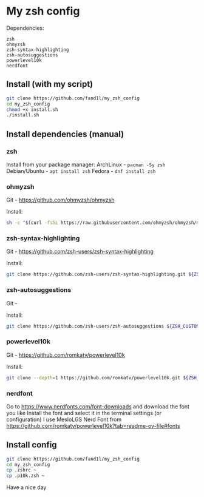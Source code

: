 # My zsh config

Dependencies:
```
zsh
ohmyzsh
zsh-syntax-highlighting
zsh-autosuggestions
powerlevel10k
nerdfont
```

## Install (with my script)
```sh
git clone https://github.com/fand1l/my_zsh_config
cd my_zsh_config
chmod +x install.sh
./install.sh
```


## Install dependencies (manual)
### zsh
Install from your package manager:
ArchLinux - `pacman -Sy zsh`
Debian/Ubuntu - `apt install zsh`
Fedora - `dnf install zsh`

### ohmyzsh
Git - https://github.com/ohmyzsh/ohmyzsh

Install:
```sh
sh -c "$(curl -fsSL https://raw.githubusercontent.com/ohmyzsh/ohmyzsh/master/tools/install.sh)"
```

### zsh-syntax-highlighting
Git - https://github.com/zsh-users/zsh-syntax-highlighting

Install:
```sh
git clone https://github.com/zsh-users/zsh-syntax-highlighting.git ${ZSH_CUSTOM:-~/.oh-my-zsh/custom}/plugins/zsh-syntax-highlighting
```

### zsh-autosuggestions
Git - 

Install:
```sh
git clone https://github.com/zsh-users/zsh-autosuggestions ${ZSH_CUSTOM:-~/.oh-my-zsh/custom}/plugins/zsh-autosuggestions
```

### powerlevel10k
Git - https://github.com/romkatv/powerlevel10k

Install:
```sh
git clone --depth=1 https://github.com/romkatv/powerlevel10k.git ${ZSH_CUSTOM:-$HOME/.oh-my-zsh/custom}/themes/powerlevel10k
```

### nerdfont
Go to https://www.nerdfonts.com/font-downloads and download the font you like
Install the font and select it in the terminal settings (or configuration)
I use MesloLGS Nerd Font from https://github.com/romkatv/powerlevel10k?tab=readme-ov-file#fonts


## Install config
```sh
git clone https://github.com/fand1l/my_zsh_config
cd my_zsh_config
cp .zshrc ~
cp .p10k.zsh ~
```

Have a nice day
